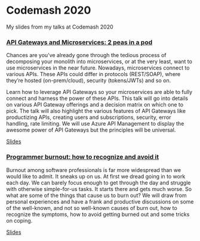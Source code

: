 # Codemash 2020
My slides from my talks at Codemash 2020

### [API Gateways and Microservices: 2 peas in a pod](https://www.codemash.org/session-details?id=144597)

Chances are you’ve already gone through the tedious process of decomposing your monolith into microservices, or at the very least, want to use microservices in the near future. Nowadays, microservices connect to various APIs. These APIs could differ in protocols (REST/SOAP), where they’re hosted (on-prem/cloud), security (tokens/JWTs) and so on.

Learn how to leverage API Gateways so your microservices are able to fully connect and harness the power of these APIs. This talk will go into details on various API Gateway offerings and a decision matrix on which one to pick. The talk will also highlight the various features of API Gateways like productizing APIs, creating users and subscriptions, security, error handling, rate limiting. We will use Azure API Management to display the awesome power of API Gateways but the principles will be universal.

[Slides](API%20Gateways%20and%20Microservices.pdf)

### [Programmer burnout: how to recognize and avoid it](https://www.codemash.org/session-details?id=144874)

Burnout among software professionals is far more widespread than we would like to admit. It sneaks up on us. At first we dread going in to work each day. We can barely focus enough to get through the day and struggle with otherwise simple-for-us tasks. It starts there and gets much worse. So what are some of the things that cause us to burn out? We will draw from personal experiences and have a frank and productive discussions on some of the well-known, and not so well-known causes of burn out, how to recognize the symptoms, how to avoid getting burned out and some tricks on coping.

[Slides](Burnout.pdf)
